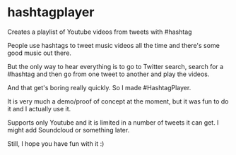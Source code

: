 # hashtagplayer
Creates a playlist of Youtube videos from tweets with #hashtag

People use hashtags to tweet music videos all the time and there's some good music out there.

But the only way to hear everything is to go to Twitter search, search for a #hashtag and then go from one tweet to another and play the videos.

And that get's boring really quickly. So I made #HashtagPlayer.

It is very much a demo/proof of concept at the moment, but it was fun to do it and I actually use it.

Supports only Youtube and it is limited in a number of tweets it can get. I might add Soundcloud or something later.

Still, I hope you have fun with it :)
